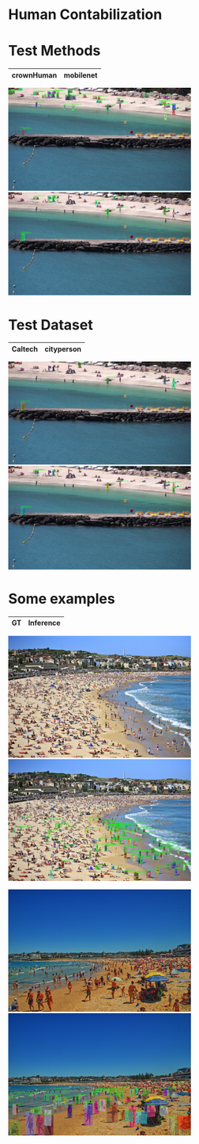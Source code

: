 
# Human Contabilization

# Test Methods

|crownHuman|mobilenet|
|----------|---------|

<img src="https://github.com/qwerteleven/human-contabilization/blob/main/1616425202_result_crown.jpg" width="370">  <img src="https://github.com/qwerteleven/human-contabilization/blob/main/1616425202_result_mobile.jpg" width="370"> 


# Test Dataset

|Caltech|cityperson|
|-------|----------|

<img src="https://github.com/qwerteleven/human-contabilization/blob/main/1616425202_result.jpg" width="370">  <img src="https://github.com/qwerteleven/human-contabilization/blob/main/1616425202_result_city.jpg" width="370"> 


# Some examples



|GT|Inference|
|--|---------|

<img src="https://github.com/qwerteleven/human-contabilization/blob/main/test_images/BondiBeach-Alex-Proimos-Wikimedia-.jpg" width="370">  <img src="https://github.com/qwerteleven/human-contabilization/blob/main/test_images/BondiBeach-Alex-Proimos-Wikimedia-_result.jpg" width="370"> 

<img src="https://github.com/qwerteleven/human-contabilization/blob/main/test_images/The_crowded_Bondi_beach.jpg" width="370">  <img src="https://github.com/qwerteleven/human-contabilization/blob/main/test_images/The_crowded_Bondi_beach_result.jpg" width="370"> 


